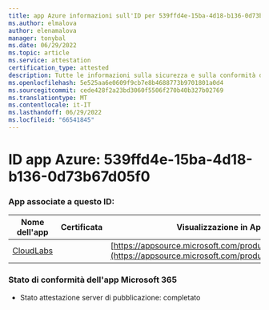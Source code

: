 ```yaml
---
title: app Azure informazioni sull'ID per 539ffd4e-15ba-4d18-b136-0d73b67d05f0
ms.author: elmalova
author: elenamalova
manager: tonybal
ms.date: 06/29/2022
ms.topic: article
ms.service: attestation
certification_type: attested
description: Tutte le informazioni sulla sicurezza e sulla conformità disponibili per 539ffd4e-15ba-4d18-b136-0d73b67d05f0.
ms.openlocfilehash: 5e525aa6e0609f9cb7e8b4688773b9701801a0d4
ms.sourcegitcommit: cede428f2a23bd3060f5506f270b40b327b02769
ms.translationtype: MT
ms.contentlocale: it-IT
ms.lasthandoff: 06/29/2022
ms.locfileid: "66541845"
---
```

# <a name="azure-app-id-539ffd4e-15ba-4d18-b136-0d73b67d05f0"></a>ID app Azure: 539ffd4e-15ba-4d18-b136-0d73b67d05f0


### <a name="apps-associated-with-this-id"></a>App associate a questo ID:
| **Nome dell'app** | **Certificata** | **Visualizzazione in AppSource** |
|--------------|---------------|-----------------------|
| [CloudLabs](../forward/WA200003273.md) |  | [https://appsource.microsoft.com/product/office/WA200003273](https://appsource.microsoft.com/product/office/WA200003273) |

### <a name="microsoft-365-app-compliance-status"></a>Stato di conformità dell'app Microsoft 365
- Stato attestazione server di pubblicazione: completato
